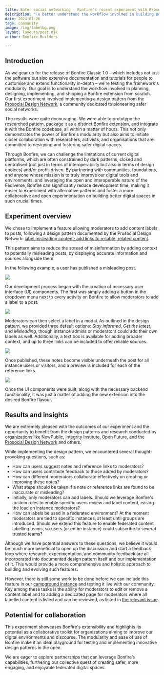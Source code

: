 ```yaml
---
title: Safer social networking - Bonfire's recent experiment with Prosocial Design Patterns 
description: "To better understand the workflow involved in building Bonfire extension from scratch, we implemented a design pattern from the Prosocial Design Network: label misleading content; add links to reliable, related content."
date: 2024-01-26
tags: community
image: /img/labelbg.png
layout: layouts/post.njk
author: Bonfire Builders

---
```


## Introduction 

As we gear up for the release of Bonfire Classic 1.0 – which includes not just the software but also extensive documentation and tutorials for people to customise and extend functionality in-depth – we're testing the framework's modularity. Our goal is to understand the workflow involved in planning, designing, implementing, and shipping a Bonfire extension from scratch. Our first experiment involved implementing a design pattern from the [Prosocial Design Network](https://www.prosocialdesign.org/), a community dedicated to pioneering safer social networks.

The results were quite encouraging. We were able to prototype the researched pattern, package it as [a distinct Bonfire extension](https://github.com/bonfire-networks/bonfire_label), and integrate it with the Bonfire codebase, all within a matter of hours. This not only demonstrates the power of Bonfire's modularity but also aims to initiate closer collaboration with researchers, activists, and organisations that are committed to designing and fostering safer digital spaces.

Through Bonfire, we can challenge the limitations of current digital platforms, which are often constrained by dark patterns, closed and centralised (not just in terms of interoperability but also in terms of design choices) and/or profit-driven. By partnering with communities, foundations, and anyone whose mission is to truly improve our digital tools and environments, and leveraging the open and interoperable nature of the Fediverse, Bonfire can significantly reduce development time, making it easier to experiment with alternative patterns and foster a more collaborative and open experimentation on building better digital spaces in such crucial times.

## Experiment overview 

We chose to implement a feature allowing moderators to add content labels to posts, following a design pattern documented by the Prosocial Design Network: [label misleading content; add links to reliable, related content](https://www.prosocialdesign.org/library/label-misleading-content-add-links-to-reliable-related-content). 

This pattern aims to reduce the spread of misinformation by adding context to potentially misleading posts, by displaying accurate information and sources alongside them.

In the following example, a user has published a misleading post.

<img src="/img/posttolabel.png">

Our development process began with the creation of necessary user interface (UI) components. The first was simply adding a button in the dropdown menu next to every activity on Bonfire to allow moderators to add a label to a post. 

<img src="/img/labeltoaction.png">

Moderators can then select a label in a modal. As outlined in the design pattern, we provided three default options: *Stay informed*, *Get the latest*, and *Misleading*, though instance admins or moderators could add their own labels as well. Additionally, a text box is available for adding broader context, and up to three links can be included to offer reliable sources.

<img src="/img/labelmodal.png">

Once published, these notes become visible underneath the post for all instance users or visitors, and a preview is included for each of the reference links. 

<img src="/img/labelled.png">

Once the UI components were built, along with the necessary backend functionality, it was just a matter of adding the new extension into the desired Bonfire flavour.

## Results and insights 

We are extremely pleased with the outcomes of our experiment and the opportunity to benefit from the design patterns and research conducted by organizations like [NewPublic](https://newpublic.org/), [Integrity Institute](https://integrityinstitute.org/), [Open Future](https://openfuture.eu/), and the [Prosocial Design Network](https://www.prosocialdesign.org/) and others. 

While implementing the design pattern, we encountered several thought-provoking questions, such as:
<ul>
    <li>How can users suggest notes and reference links to moderators?</li>
    <li>How can users contribute feedback to those added by moderators?</li>
	<li>How can different moderators collaborate effectively on creating or improving these notes?</li>
	<li>What steps should be taken if a note or reference links are found to be inaccurate or misleading?</li>
	<li>Initially, only moderators can add labels. Should we leverage Bonfire's custom roles to enable specific users review and label content, easing the load on instance moderators?</li>
	<li>How can labels be used in a federated environment? At the moment moderators are tied to specific instances, at least until groups are introduced. Should we extend this feature to enable federated content labelling teams, so users (or entire instance) could subscribe to several trusted teams? </li>
</ul>

Although we have potential answers to these questions, we believe it would be much more beneficial to open up the discussion and start a feedback loop where research, experimentation, and community feedback are all incorporated into documented design pattern itself and our implementation of it. This would provide a more comprehensive and holistic approach to building and evolving such features.

However, there is still some work to be done before we can include this feature in our [campground instance](https://campground.bonfire.cafe) and testing it live with our community. Key among these tasks is the ability for moderators to edit or remove a content label and to adding a dedicated page for moderators where all labelled content is listed and can be reviewed, as listed in [the relevant issue](https://github.com/bonfire-networks/bonfire-app/issues/831).

## Potential for collaboration 

This experiment showcases Bonfire's extensibility and highlights its potential as a collaborative toolkit for organizations aiming to improve our digital environments and discourse. The modularity and ease of use of Bonfire make it an ideal playground for testing and implementing innovative design patterns in the open. 

We are eager to explore partnerships that can leverage Bonfire’s capabilities, furthering our collective quest of creating safer, more engaging, and enjoyable federated digital spaces.

